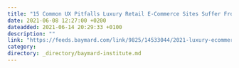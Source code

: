 ```yaml
---
title: "15 Common UX Pitfalls Luxury Retail E-Commerce Sites Suffer From"
date: 2021-06-08 12:27:00 +0200
dateadded: 2021-06-14 20:29:33 +0100
description: ""
link: "https://feeds.baymard.com/link/9825/14533044/2021-luxury-ecommerce-benchmark"
category:
directory: _directory/baymard-institute.md
---
```

